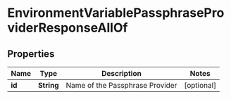 

# EnvironmentVariablePassphraseProviderResponseAllOf


## Properties

| Name | Type | Description | Notes |
|------------ | ------------- | ------------- | -------------|
|**id** | **String** | Name of the Passphrase Provider |  [optional] |



